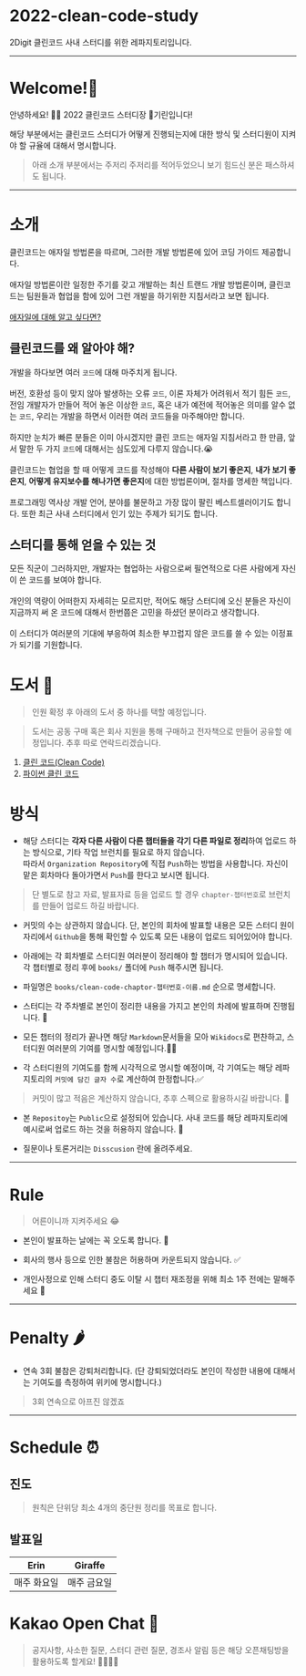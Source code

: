 # 2022-clean-code-study
2Digit 클린코드 사내 스터디를 위한 레파지토리입니다. 

<hr>

# Welcome!🎉

안녕하세요! 🙇‍♂️ 2022 클린코드 스터디장 🦒기린입니다! <br>

해당 부분에서는 클린코드 스터디가 어떻게 진행되는지에 대한 방식 및 스터디원이 지켜야 할 규율에 대해서 명시합니다.
> 아래 소개 부분에서는 주저리 주저리를 적어두었으니 보기 힘드신 분은 패스하셔도 됩니다.

<hr>

# 소개

클린코드는 애자일 방법론을 따르며, 그러한 개발 방법론에 있어 코딩 가이드 제공합니다. <br>
<br>
애자일 방법론이란 일정한 주기를 갖고 개발하는 최신 트랜드 개발 방법론이며, 클린코드는 팀원들과 협업을 함에 있어 그런 개발을 하기위한 지침서라고 보면 됩니다.<br>
<br>
[애자일에 대해 알고 싶다면?](https://ko.wikipedia.org/wiki/%EC%95%A0%EC%9E%90%EC%9D%BC_%EC%86%8C%ED%94%84%ED%8A%B8%EC%9B%A8%EC%96%B4_%EA%B0%9C%EB%B0%9C)

## 클린코드를 왜 알아야 해?

개발을 하다보면 여러 `코드`에 대해 마주치게 됩니다.<br>
<br>
버전, 호환성 등이 맞지 않아 발생하는 오류 `코드`, 이론 자체가 어려워서 적기 힘든 `코드`, 전임 개발자가 만들어 적어 놓은 이상한 `코드`, 혹은 내가 예전에 적어놓은 의미를 알수 없는 `코드`, 우리는 개발을 하면서 이러한 여러 코드들을 마주해야만 합니다. <br> 
<br>
하지만 눈치가 빠른 분들은 이미 아시겠지만 클린 코드는 애자일 지침서라고 한 만큼, 앞서 말한 두 가지 `코드`에 대해서는 심도있게 다루지 않습니다.😭 <br>
<br>
클린코드는 협업을 할 때 어떻게 코드를 작성해야 **다른 사람이 보기 좋은지**, **내가 보기 좋은지**, **어떻게 유지보수를 해나가면 좋은지**에 대한 방법론이며, 절차를 명세한 책입니다. <br>
<br>
프로그래밍 역사상 개발 언어, 분야를 불문하고 가장 많이 팔린 베스트셀러이기도 합니다. 또한 최근 사내 스터디에서 인기 있는 주제가 되기도 합니다.
<br>

## 스터디를 통해 얻을 수 있는 것 

모든 직군이 그러하지만, 개발자는 협업하는 사람으로써 필연적으로 다른 사람에게 자신이 쓴 코드를 보여야 합니다. <br>
<br>
개인의 역량이 어떠한지 자세히는 모르지만, 적어도 해당 스터디에 오신 분들은 자신이 지금까지 써 온 코드에 대해서 한번쯤은 고민을 하셨던 분이라고 생각합니다. <br>
<br>
이 스터디가 여러분의 기대에 부응하여 최소한 부끄럽지 않은 코드를 쓸 수 있는 이정표가 되기를 기원합니다.


# 도서 📗
 
> 인원 확정 후 아래의 도서 중 하나를 택할 예정입니다.

> 도서는 공동 구매 혹은 회사 지원을 통해 구매하고 전자책으로 만들어 공유할 예정입니다. 추후 따로 연락드리겠습니다.

1. [클린 코드(Clean Code)](https://book.interpark.com/product/BookDisplay.do?_method=detail&sc.prdNo=213656258&gclid=Cj0KCQjwvLOTBhCJARIsACVldV1HiLbyvZNpX5cn7Y8bb6QQKnXCQISZ1MWi4d_ittLb5XR04PEbOuUaAhFAEALw_wcB)
2. [파이썬 클린 코드](https://book.interpark.com/product/BookDisplay.do?_method=detail&sc.shopNo=0000400000&sc.prdNo=300134583&sc.saNo=003002001&bid1=search&bid2=product&bid3=title&bid4=001)

# 방식

* 해당 스터디는 **각자 다른 사람이 다른 챕터들을 각기 다른 파일로 정리**하여 업로드 하는 방식으로, 기타 작업 브런치를 필요로 하지 않습니다. <br>따라서 `Organization Repository`에 직접 `Push`하는 방법을 사용합니다. 자신이 맡은 회차마다 돌아가면서 `Push`를 한다고 보시면 됩니다.
> 단 별도로 참고 자료, 발표자료 등을 업로드 할 경우 `chapter-챕터번호`로 브런치를 만들어 업로드 하길 바랍니다.

* 커밋의 수는 상관하지 않습니다. 단, 본인의 회차에 발표할 내용은 모든 스터디 원이 자리에서 `Github`을 통해 확인할 수 있도록 모든 내용이 업로드 되어있어야 합니다.

* 아래에는 각 회차별로 스터디원 여러분이 정리해야 할 챕터가 명시되어 있습니다. 각 챕터별로 정리 후에 `books/` 폴더에 `Push` 해주시면 됩니다.

* 파일명은 `books/clean-code-chaptor-챕터번호-이름.md` 순으로 명세합니다. 

* 스터디는 각 주차별로 본인이 정리한 내용을 가지고 본인의 차례에 발표하며 진행됩니다. 📣

* 모든 챕터의 정리가 끝나면 해당 `Markdown`문서들을 모아 `Wikidocs`로 편찬하고, 스터디원 여러분의 기여를 명시할 예정입니다.🧑‍💻

* 각 스터디원의 기여도를 함께 시각적으로 명시할 예정이며, 각 기여도는 해당 레파지토리의 `커밋에 담긴 글자 수`로 계산하여 한정합니다.✅
> 커밋이 많고 적음은 계산하지 않습니다, 추후 스펙으로 활용하시길 바랍니다. 📑

* 본 `Repositoy`는 `Public`으로 설정되어 있습니다. 사내 코드를 해당 레파지토리에 예시로써 업로드 하는 것을 허용하지 않습니다. 🚫

* 질문이나 토론거리는 `Disscusion` 란에 올려주세요.


<hr>

# Rule

> 어른이니까 지켜주세요 😂

* 본인이 발표하는 날에는 꼭 오도록 합니다. 🙏

* 회사의 행사 등으로 인한 불참은 허용하며 카운트되지 않습니다. ✅

* 개인사정으로 인해 스터디 중도 이탈 시 챕터 재조정을 위해 최소 1주 전에는 말해주세요 🙏

<hr>

# Penalty 🌶

* 연속 3회 불참은 강퇴처리합니다. (단 강퇴되었더라도 본인이 작성한 내용에 대해서는 기여도를 측정하여 위키에 명시합니다.)
> 3회 연속으로 아프진 않겠죠

<hr>

# Schedule ⏰

## 진도
> 원칙은 단위당 최소 4개의 중단원 정리를 목표로 합니다.

## 발표일
|   Erin   |   Giraffe   |
|:---------:|:--------:|
|  매주 화요일   |  매주 금요일  |



# Kakao Open Chat 💬

> 공지사항, 사소한 질문, 스터디 관련 질문, 경조사 알림 등은 해당 오픈채팅방을 활용하도록 할게요! 👩‍👩‍👧‍👦  

